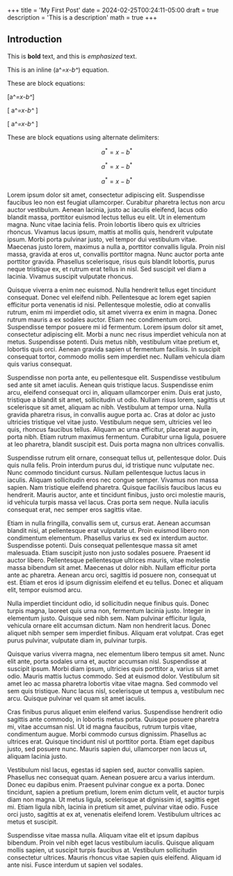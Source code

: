 +++
title = 'My First Post'
date = 2024-02-25T00:24:11-05:00
draft = true
description = 'This is a description'
math = true
+++

## Introduction

This is **bold** text, and this is *emphasized* text.

This is an inline \(a^*=x-b^*\) equation.

These are block equations:

\[a^*=x-b^*\]

\[ a^*=x-b^* \]

\[
a^*=x-b^*
\]

These are block equations using alternate delimiters:

$$a^*=x-b^*$$

$$ a^*=x-b^* $$

$$
a^*=x-b^*
$$

Lorem ipsum dolor sit amet, consectetur adipiscing elit. Suspendisse faucibus leo non est feugiat ullamcorper. Curabitur pharetra lectus non arcu auctor vestibulum. Aenean lacinia, justo ac iaculis eleifend, lacus odio blandit massa, porttitor euismod lectus tellus eu elit. Ut in elementum magna. Nunc vitae lacinia felis. Proin lobortis libero quis ex ultricies rhoncus. Vivamus lacus ipsum, mattis at mollis quis, hendrerit vulputate ipsum. Morbi porta pulvinar justo, vel tempor dui vestibulum vitae. Maecenas justo lorem, maximus a nulla a, porttitor convallis ligula. Proin nisl massa, gravida at eros ut, convallis porttitor magna. Nunc auctor porta ante porttitor gravida. Phasellus scelerisque, risus quis blandit lobortis, purus neque tristique ex, et rutrum erat tellus in nisl. Sed suscipit vel diam a lacinia. Vivamus suscipit vulputate rhoncus.

Quisque viverra a enim nec euismod. Nulla hendrerit tellus eget tincidunt consequat. Donec vel eleifend nibh. Pellentesque ac lorem eget sapien efficitur porta venenatis id nisi. Pellentesque molestie, odio at convallis rutrum, enim mi imperdiet odio, sit amet viverra ex enim in magna. Donec rutrum mauris a ex sodales auctor. Etiam nec condimentum orci. Suspendisse tempor posuere mi id fermentum. Lorem ipsum dolor sit amet, consectetur adipiscing elit. Morbi a nunc nec risus imperdiet vehicula non at metus. Suspendisse potenti. Duis metus nibh, vestibulum vitae pretium et, lobortis quis orci. Aenean gravida sapien ut fermentum facilisis. In suscipit consequat tortor, commodo mollis sem imperdiet nec. Nullam vehicula diam quis varius consequat.

Suspendisse non porta ante, eu pellentesque elit. Suspendisse vestibulum sed ante sit amet iaculis. Aenean quis tristique lacus. Suspendisse enim arcu, eleifend consequat orci in, aliquam ullamcorper enim. Duis erat justo, tristique a blandit sit amet, sollicitudin ut odio. Nullam risus lorem, sagittis ut scelerisque sit amet, aliquam ac nibh. Vestibulum at tempor urna. Nulla gravida pharetra risus, in convallis augue porta ac. Cras at dolor ac justo ultricies tristique vel vitae justo. Vestibulum neque sem, ultricies vel leo quis, rhoncus faucibus tellus. Aliquam ac urna efficitur, placerat augue in, porta nibh. Etiam rutrum maximus fermentum. Curabitur urna ligula, posuere at leo pharetra, blandit suscipit est. Duis porta magna non ultrices convallis.

Suspendisse rutrum elit ornare, consequat tellus ut, pellentesque dolor. Duis quis nulla felis. Proin interdum purus dui, id tristique nunc vulputate nec. Nunc commodo tincidunt cursus. Nullam pellentesque luctus lacus in iaculis. Aliquam sollicitudin eros nec congue semper. Vivamus non massa sapien. Nam tristique eleifend pharetra. Quisque facilisis faucibus lacus eu hendrerit. Mauris auctor, ante et tincidunt finibus, justo orci molestie mauris, id vehicula turpis massa vel lacus. Cras porta sem neque. Nulla iaculis consequat erat, nec semper eros sagittis vitae.

Etiam in nulla fringilla, convallis sem ut, cursus erat. Aenean accumsan blandit nisi, at pellentesque erat vulputate ut. Proin euismod libero non condimentum elementum. Phasellus varius ex sed ex interdum auctor. Suspendisse potenti. Duis consequat pellentesque massa sit amet malesuada. Etiam suscipit justo non justo sodales posuere. Praesent id auctor libero. Pellentesque pellentesque ultrices mauris, vitae molestie massa bibendum sit amet. Maecenas ut dolor nibh. Nullam efficitur porta ante ac pharetra. Aenean arcu orci, sagittis id posuere non, consequat ut est. Etiam et eros id ipsum dignissim eleifend et eu tellus. Donec et aliquam elit, tempor euismod arcu.

Nulla imperdiet tincidunt odio, id sollicitudin neque finibus quis. Donec turpis magna, laoreet quis urna non, fermentum lacinia justo. Integer in elementum justo. Quisque sed nibh sem. Nam pulvinar efficitur ligula, vehicula ornare elit accumsan dictum. Nam non hendrerit lacus. Donec aliquet nibh semper sem imperdiet finibus. Aliquam erat volutpat. Cras eget purus pulvinar, vulputate diam in, pulvinar turpis.

Quisque varius viverra magna, nec elementum libero tempus sit amet. Nunc elit ante, porta sodales urna et, auctor accumsan nisl. Suspendisse at suscipit ipsum. Morbi diam ipsum, ultricies quis porttitor a, varius sit amet odio. Mauris mattis luctus commodo. Sed at euismod dolor. Vestibulum sit amet leo ac massa pharetra lobortis vitae vitae magna. Sed commodo vel sem quis tristique. Nunc lacus nisl, scelerisque ut tempus a, vestibulum nec arcu. Quisque pulvinar vel quam sit amet iaculis.

Cras finibus purus aliquet enim eleifend varius. Suspendisse hendrerit odio sagittis ante commodo, in lobortis metus porta. Quisque posuere pharetra mi, vitae accumsan nisl. Ut id magna faucibus, rutrum turpis vitae, condimentum augue. Morbi commodo cursus dignissim. Phasellus ac ultrices erat. Quisque tincidunt nisl ut porttitor porta. Etiam eget dapibus justo, sed posuere nunc. Mauris sapien dui, ullamcorper non lacus ut, aliquam lacinia justo.

Vestibulum nisl lacus, egestas id sapien sed, auctor convallis sapien. Phasellus nec consequat quam. Aenean posuere arcu a varius interdum. Donec eu dapibus enim. Praesent pulvinar congue ex a porta. Donec tincidunt, sapien a pretium pretium, lorem enim dictum velit, et auctor turpis diam non magna. Ut metus ligula, scelerisque at dignissim id, sagittis eget mi. Etiam ligula nibh, lacinia in pretium sit amet, pulvinar vitae odio. Fusce orci justo, sagittis at ex at, venenatis eleifend lorem. Vestibulum ultrices ac metus et suscipit.

Suspendisse vitae massa nulla. Aliquam vitae elit et ipsum dapibus bibendum. Proin vel nibh eget lacus vestibulum iaculis. Quisque aliquam mollis sapien, ut suscipit turpis faucibus at. Vestibulum sollicitudin consectetur ultrices. Mauris rhoncus vitae sapien quis eleifend. Aliquam id ante nisi. Fusce interdum ut sapien vel sodales.
